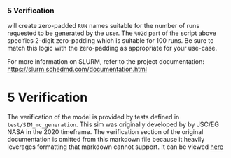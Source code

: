 ### 5 Verification

 will create zero-padded `RUN` names suitable for the number of runs requested to be generated by the user. The `%02d` part of the script above specifies 2-digit zero-padding which is suitable for 100 runs. Be sure to match this logic with the zero-padding as appropriate for your use-case.

For more information on SLURM, refer to the project documentation: https://slurm.schedmd.com/documentation.html

# 5 Verification

The verification of the model is provided by tests defined in `test/SIM_mc_generation`.  This sim was originally developed by by JSC/EG NASA in the 2020 timeframe. The verification section of the original documentation is omitted from this markdown file because it heavily leverages formatting that markdown cannot support. It can be viewed [here](MCG_verification_2020.pdf)
